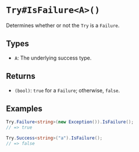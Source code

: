 # `Try#IsFailure<A>()`

Determines whether or not the `Try` is a `Failure`.

## Types

* `A`: The underlying success type.

## Returns

* `(bool)`: `true` for a `Failure`; otherwise, `false`.

## Examples

```csharp
Try.Failure<string>(new Exception()).IsFailure();
// => true

Try.Success<string>("a").IsFailure();
// => false
```
